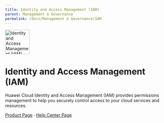 ```yaml
---
title: Identity and Access Management (IAM)
parent: Management & Governance
permalink: /docs/Management & Governance/IAM
---
```


<img src="https://res-static.hc-cdn.cn/cloudbu-site/public/product-banner-icon/ManagementGovernance/IAM.png" width="80" height="80" alt="Identity and Access Management (IAM)">

# Identity and Access Management (IAM)

Huawei Cloud Identity and Access Management (IAM) provides permissions management to help you securely control access to your cloud services and resources.

[Product Page](https://www.huaweicloud.com/intl/en-us/product/iam.html) &middot;
[Help Center Page](https://support.huaweicloud.com/intl/en-us/iam/index.html)
